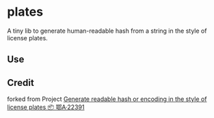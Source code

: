 # plates

A tiny  lib to generate human-readable hash from a string in the style of license plates.

## Use

## Credit

forked from Project [Generate readable hash or encoding in the style of license plates 📦 鄂A·22391](https://github.com/Leizhenpeng/platecode)
